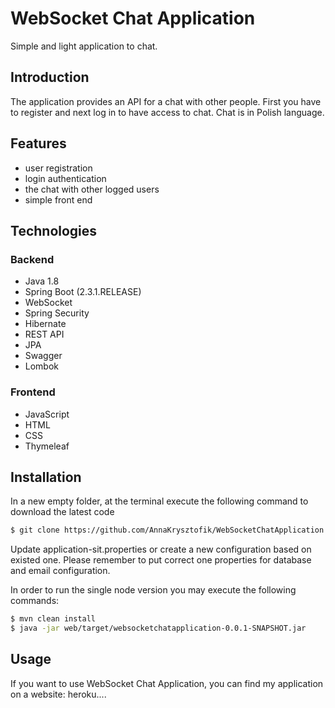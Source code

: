 # WebSocket Chat Application
Simple and light application to chat.

## Introduction
The application provides an API for a chat with other people. 
First you have to register  and next log in to have access to chat. 
Chat is in Polish language.


## Features
* user registration
* login authentication
* the chat with other logged users
* simple front end

## Technologies

### Backend
* Java 1.8
* Spring Boot (2.3.1.RELEASE)
* WebSocket
* Spring Security
* Hibernate
* REST API
* JPA
* Swagger
* Lombok


### Frontend
* JavaScript
* HTML
* CSS
* Thymeleaf

## Installation
In a new empty folder, at the terminal execute the following command to download the latest code
```bash
$ git clone https://github.com/AnnaKrysztofik/WebSocketChatApplication.git
```

Update application-sit.properties or create a new configuration based on existed one.
Please remember to put correct one properties for database and email configuration.

In order to run the single node version you may execute the following commands:
```bash
$ mvn clean install
$ java -jar web/target/websocketchatapplication-0.0.1-SNAPSHOT.jar
```

## Usage
If you want to use WebSocket Chat Application, you can find my application on 
a website: heroku....